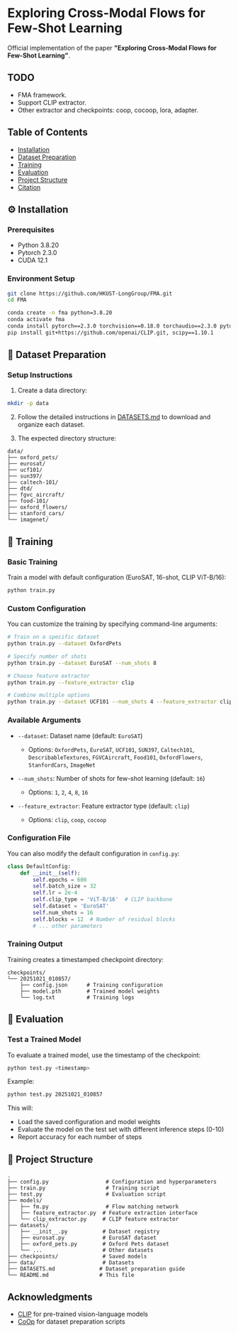 # Exploring Cross-Modal Flows for Few-Shot Learning

Official implementation of the paper **"Exploring Cross-Modal Flows for Few-Shot Learning"**.


## TODO 
- FMA framework.
- Support CLIP extractor.
- Other extractor and checkpoints: coop, cocoop, lora, adapter.


## Table of Contents

- [Installation](#installation)
- [Dataset Preparation](#dataset-preparation)
- [Training](#training)
- [Evaluation](#evaluation)
- [Project Structure](#project-structure)
- [Citation](#citation)

## ⚙️ Installation

### Prerequisites

- Python 3.8.20
- Pytorch 2.3.0
- CUDA 12.1 

### Environment Setup




```bash
git clone https://github.com/HKUST-LongGroup/FMA.git
cd FMA
```


```bash
conda create -n fma python=3.8.20
conda activate fma
conda install pytorch==2.3.0 torchvision==0.18.0 torchaudio==2.3.0 pytorch-cuda=12.1 -c pytorch -c nvidia
pip install git+https://github.com/openai/CLIP.git, scipy==1.10.1
```

## 📁 Dataset Preparation


### Setup Instructions

1. Create a data directory:
```bash
mkdir -p data
```

2. Follow the detailed instructions in [DATASETS.md](DATASETS.md) to download and organize each dataset.

3. The expected directory structure:
```
data/
├── oxford_pets/
├── eurosat/
├── ucf101/
├── sun397/
├── caltech-101/
├── dtd/
├── fgvc_aircraft/
├── food-101/
├── oxford_flowers/
├── stanford_cars/
└── imagenet/
```

## 🚀 Training

###  Basic Training

Train a model with default configuration (EuroSAT, 16-shot, CLIP ViT-B/16):

```bash
python train.py
```

### Custom Configuration

You can customize the training by specifying command-line arguments:

```bash
# Train on a specific dataset
python train.py --dataset OxfordPets

# Specify number of shots
python train.py --dataset EuroSAT --num_shots 8

# Choose feature extractor
python train.py --feature_extractor clip

# Combine multiple options
python train.py --dataset UCF101 --num_shots 4 --feature_extractor clip
```

### Available Arguments

- `--dataset`: Dataset name (default: `EuroSAT`)
  - Options: `OxfordPets`, `EuroSAT`, `UCF101`, `SUN397`, `Caltech101`, `DescribableTextures`, `FGVCAircraft`, `Food101`, `OxfordFlowers`, `StanfordCars`, `ImageNet`
  
- `--num_shots`: Number of shots for few-shot learning (default: `16`)
  - Options: `1`, `2`, `4`, `8`, `16`
  
- `--feature_extractor`: Feature extractor type (default: `clip`)
  - Options: `clip`, `coop`, `cocoop`

### Configuration File

You can also modify the default configuration in `config.py`:

```python
class DefaultConfig:
    def __init__(self):
        self.epochs = 600
        self.batch_size = 32
        self.lr = 2e-4
        self.clip_type = 'ViT-B/16'  # CLIP backbone
        self.dataset = 'EuroSAT'
        self.num_shots = 16
        self.blocks = 12  # Number of residual blocks
        # ... other parameters
```

### Training Output

Training creates a timestamped checkpoint directory:
```
checkpoints/
└── 20251021_010857/
    ├── config.json      # Training configuration
    ├── model.pth        # Trained model weights
    └── log.txt          # Training logs
```

## 🧪 Evaluation

### Test a Trained Model

To evaluate a trained model, use the timestamp of the checkpoint:

```bash
python test.py <timestamp>
```

Example:
```bash
python test.py 20251021_010857
```

This will:
- Load the saved configuration and model weights
- Evaluate the model on the test set with different inference steps (0-10)
- Report accuracy for each number of steps


## 🤖 Project Structure

```
.
├── config.py                  # Configuration and hyperparameters
├── train.py                   # Training script
├── test.py                    # Evaluation script
├── models/
│   ├── fm.py                  # Flow matching network
│   ├── feature_extractor.py  # Feature extraction interface
│   └── clip_extractor.py     # CLIP feature extractor
├── datasets/
│   ├── __init__.py           # Dataset registry
│   ├── eurosat.py            # EuroSAT dataset
│   ├── oxford_pets.py        # Oxford Pets dataset
│   └── ...                   # Other datasets
├── checkpoints/              # Saved models 
├── data/                     # Datasets 
├── DATASETS.md              # Dataset preparation guide
└── README.md                # This file
```


## Acknowledgments

- [CLIP](https://github.com/openai/CLIP) for pre-trained vision-language models
- [CoOp](https://github.com/KaiyangZhou/CoOp) for dataset preparation scripts


